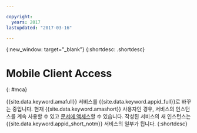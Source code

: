 ```yaml
---

copyright:
  years: 2017
lastupdated: "2017-03-16"

---
```


{:new_window: target="_blank"}
{:shortdesc: .shortdesc}

# Mobile Client Access
{: #mca}

{{site.data.keyword.amafull}} 서비스를 {{site.data.keyword.appid_full}}로 바꾸는 중입니다. 현재 {{site.data.keyword.amashort}} 사용자인 경우, 서비스의 인스턴스를 계속 사용할 수 있고 [문서에 액세스](/docs/services/mobileaccess/index.html)할 수 있습니다. 작성된 서비스의 새 인스턴스는 {{site.data.keyword.appid_short_notm}} 서비스의 일부가 됩니다.
{:shortdesc}
